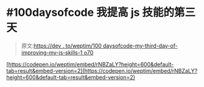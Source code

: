 # #100daysofcode 我提高 js 技能的第三天

> 原文:[https://dev . to/weptim/100 daysofcode-my-third-day-of-improving-my-js-skills-1 o70](https://dev.to/weptim/100daysofcode-my-third-day-of-improving-my-js-skills-1o70)

[https://codepen.io/weptim/embed/rNBZaLY?height=600&default-tab=result&embed-version=2](https://codepen.io/weptim/embed/rNBZaLY?height=600&default-tab=result&embed-version=2)